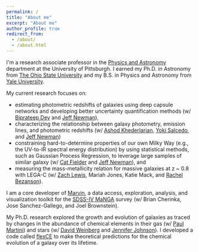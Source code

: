 ```yaml
---
permalink: /
title: "About me"
excerpt: "About me"
author_profile: true
redirect_from:
  - /about/
  - /about.html
---
```


I'm a research associate professor in the [Physics and Astronomy](https://www.physicsandastronomy.pitt.edu/) department at the University of Pittsburgh. I earned my Ph.D. in Astronomy from [The Ohio State University](https://astronomy.osu.edu/) and my B.S. in Physics and Astronomy from [Yale University](https://astronomy.yale.edu/).

My current research focuses on:
- estimating photometric redshifts of galaxies using deep capsule networks and developing better uncertainty quantification methods (w/ [Biprateep Dey](https://biprateep.github.io/) and [Jeff Newman](https://janewman-pitt-edu.github.io/)),
- characterizing the relationship between galaxy photometry, emission lines, and photometric redshifts (w/ [Ashod Khederlarian](https://ashodkh.github.io), [Yoki Salcedo](https://yoquelbinsalcedo.github.io), and [Jeff Newman](https://janewman-pitt-edu.github.io/))
- constraining hard-to-determine properties of our own Milky Way (e.g., the UV-to-IR spectral energy distribution) by using statistical methods, such as Gaussian Process Regression, to leverage large samples of similar galaxy (w/ [Cat Fielder](https://cfielder.github.io/) and [Jeff Newman](https://janewman-pitt-edu.github.io/)), and
- measuring the mass-metallicity relation for massive galaxies at z ~ 0.8 with LEGA-C (w/ [Zach Lewis](https://zachjlewis.github.io/), Mariah Jones, Katie Mack, and [Rachel Bezanson](https://rachelbezanson.github.io/)).

I am a core developer of [Marvin](https://dr16.sdss.org/marvin/), a data access, exploration, analysis, and visualization toolkit for the [SDSS-IV MaNGA](https://www.sdss.org/surveys/manga/) survey (w/ Brian Cherinka, Jose Sanchez-Gallego, and Joel Brownstein).

My Ph.D. research explored the growth and evolution of galaxies as traced by changes in the abundance of chemical elements in their gas (w/ [Paul Martini](https://astronomy.osu.edu/people/martini.10)) and stars (w/ [David Weinberg](https://astronomy.osu.edu/people/weinberg.21) and [Jennifer Johnson](https://astronomy.osu.edu/people/johnson.3064)). I developed a code called [flexCE](https://github.com/bretthandrews/flexCE) to make theoretical predictions for the chemical evolution of a galaxy over its lifetime.
